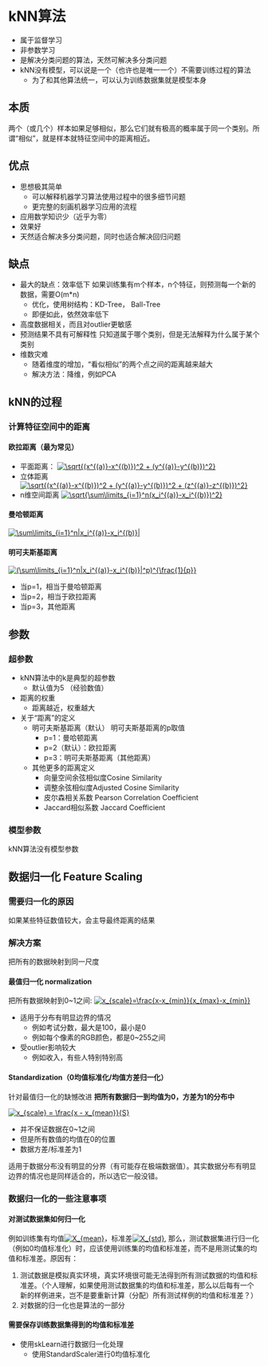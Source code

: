 # kNN算法
- 属于监督学习
- 非参数学习
- 是解决分类问题的算法，天然可解决多分类问题
- kNN没有模型，可以说是一个（也许也是唯一一个）不需要训练过程的算法
    - 为了和其他算法统一，可以认为训练数据集就是模型本身

## 本质
两个（或几个）样本如果足够相似，那么它们就有极高的概率属于同一个类别。所谓“相似”，就是样本就特征空间中的距离相近。
## 优点
- 思想极其简单
    - 可以解释机器学习算法使用过程中的很多细节问题
    - 更完整的刻画机器学习应用的流程
- 应用数学知识少（近乎为零）
- 效果好
- 天然适合解决多分类问题，同时也适合解决回归问题

## 缺点
- 最大的缺点：效率低下
如果训练集有m个样本，n个特征，则预测每一个新的数据，需要O(m*n)
    - 优化，使用树结构：KD-Tree， Ball-Tree
    - 即便如此，依然效率低下
- 高度数据相关，而且对outlier更敏感
- 预测结果不具有可解释性
只知道属于哪个类别，但是无法解释为什么属于某个类别
- 维数灾难
    - 随着维度的增加，“看似相似”的两个点之间的距离越来越大
    - 解决方法：降维，例如PCA

## kNN的过程
### 计算特征空间中的距离
#### 欧拉距离（最为常见）
- 平面距离：
<a href="https://www.codecogs.com/eqnedit.php?latex=\sqrt{(x^{(a)}-x^{(b)})^2&space;&plus;&space;(y^{(a)}-y^{(b)})^2}" target="_blank"><img src="https://latex.codecogs.com/gif.latex?\sqrt{(x^{(a)}-x^{(b)})^2&space;&plus;&space;(y^{(a)}-y^{(b)})^2}" title="\sqrt{(x^{(a)}-x^{(b)})^2 + (y^{(a)}-y^{(b)})^2}" /></a>
- 立体距离
<a href="https://www.codecogs.com/eqnedit.php?latex=\sqrt{(x^{(a)}-x^{(b)})^2&space;&plus;&space;(y^{(a)}-y^{(b)})^2&space;&plus;&space;(z^{(a)}-z^{(b)})^2}" target="_blank"><img src="https://latex.codecogs.com/gif.latex?\sqrt{(x^{(a)}-x^{(b)})^2&space;&plus;&space;(y^{(a)}-y^{(b)})^2&space;&plus;&space;(z^{(a)}-z^{(b)})^2}" title="\sqrt{(x^{(a)}-x^{(b)})^2 + (y^{(a)}-y^{(b)})^2 + (z^{(a)}-z^{(b)})^2}" /></a>
- n维空间距离
<a href="https://www.codecogs.com/eqnedit.php?latex=\sqrt{\sum\limits_{i=1}^n(x_i^{(a)}-x_i^{(b)})^2}" target="_blank"><img src="https://latex.codecogs.com/gif.latex?\sqrt{\sum\limits_{i=1}^n(x_i^{(a)}-x_i^{(b)})^2}" title="\sqrt{\sum\limits_{i=1}^n(x_i^{(a)}-x_i^{(b)})^2}" /></a>
#### 曼哈顿距离
<a href="https://www.codecogs.com/eqnedit.php?latex=\sum\limits_{i=1}^n|x_i^{(a)}-x_i^{(b)}|" target="_blank"><img src="https://latex.codecogs.com/gif.latex?\sum\limits_{i=1}^n|x_i^{(a)}-x_i^{(b)}|" title="\sum\limits_{i=1}^n|x_i^{(a)}-x_i^{(b)}|" /></a>
#### 明可夫斯基距离
<a href="https://www.codecogs.com/eqnedit.php?latex=(\sum\limits_{i=1}^n|x_i^{(a)}-x_i^{(b)}|^p)^{\frac{1}{p}}" target="_blank"><img src="https://latex.codecogs.com/gif.latex?(\sum\limits_{i=1}^n|x_i^{(a)}-x_i^{(b)}|^p)^{\frac{1}{p}}" title="(\sum\limits_{i=1}^n|x_i^{(a)}-x_i^{(b)}|^p)^{\frac{1}{p}}" /></a>
- 当p=1，相当于曼哈顿距离
- 当p=2，相当于欧拉距离
- 当p=3，其他距离

## 参数
### 超参数
- kNN算法中的k是典型的超参数
    - 默认值为5 （经验数值）
- 距离的权重
    - 距离越近，权重越大
- 关于“距离”的定义
    - 明可夫斯基距离（默认）
    明可夫斯基距离的p取值
        - p=1：曼哈顿距离
        - p=2（默认）：欧拉距离
        - p=3：明可夫斯基距离（其他距离）
    - 其他更多的距离定义
        - 向量空间余弦相似度Cosine Similarity
        - 调整余弦相似度Adjusted Cosine Similarity
        - 皮尔森相关系数 Pearson Correlation Coefficient
        - Jaccard相似系数 Jaccard Coefficient

### 模型参数
kNN算法没有模型参数

## 数据归一化 Feature Scaling
### 需要归一化的原因
如果某些特征数值较大，会主导最终距离的结果
### 解决方案
把所有的数据映射到同一尺度
#### 最值归一化 normalization
把所有数据映射到0~1之间:
<a href="https://www.codecogs.com/eqnedit.php?latex=x_{scale}=\frac{x-x_{min}}{x_{max}-x_{min}}" target="_blank"><img src="https://latex.codecogs.com/gif.latex?x_{scale}=\frac{x-x_{min}}{x_{max}-x_{min}}" title="x_{scale}=\frac{x-x_{min}}{x_{max}-x_{min}}" /></a>

- 适用于分布有明显边界的情况
    - 例如考试分数，最大是100，最小是0
    - 例如每个像素的RGB颜色，都是0~255之间
- 受outlier影响较大
    - 例如收入，有些人特别特别高

#### Standardization（0均值标准化/均值方差归一化）
针对最值归一化的缺憾改进
**把所有数据归一到均值为0，方差为1的分布中**

<a href="https://www.codecogs.com/eqnedit.php?latex=x_{scale}&space;=&space;\frac{x&space;-&space;x_{mean}}{S}" target="_blank"><img src="https://latex.codecogs.com/gif.latex?x_{scale}&space;=&space;\frac{x&space;-&space;x_{mean}}{S}" title="x_{scale} = \frac{x - x_{mean}}{S}" /></a>

- 并不保证数据在0~1之间
- 但是所有数值的均值在0的位置
- 数据方差/标准差为1

适用于数据分布没有明显的分界（有可能存在极端数据值）。其实数据分布有明显边界的情况也是同样适合的，所以选它一般没错。

### 数据归一化的一些注意事项
#### 对测试数据集如何归一化
例如训练集有均值<a href="https://www.codecogs.com/eqnedit.php?latex=X_{mean}" target="_blank"><img src="https://latex.codecogs.com/gif.latex?X_{mean}" title="X_{mean}" /></a>，标准差<a href="https://www.codecogs.com/eqnedit.php?latex=X_{std}" target="_blank"><img src="https://latex.codecogs.com/gif.latex?X_{std}" title="X_{std}" /></a>, 那么，测试数据集进行归一化（例如0均值标准化）时，应该使用训练集的均值和标准差，而不是用测试集的均值和标准差。原因有：
1. 测试数据是模拟真实环境，真实环境很可能无法得到所有测试数据的均值和标准差。（个人理解，如果使用测试数据集的均值和标准差，那么以后每有一个新的样例进来，岂不是要重新计算（分配）所有测试样例的均值和标准差？）
2. 对数据的归一化也是算法的一部分

#### 需要保存训练数据集得到的均值和标准差
- 使用skLearn进行数据归一化处理
    - 使用StandardScaler进行0均值标准化


